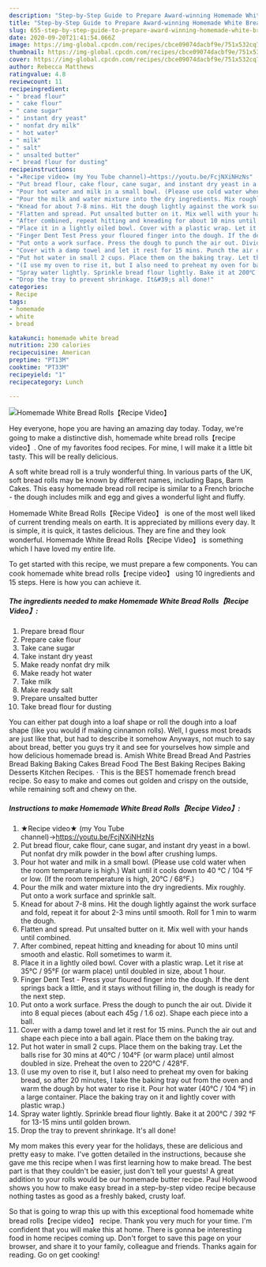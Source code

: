 ```yaml
---
description: "Step-by-Step Guide to Prepare Award-winning Homemade White Bread Rolls【Recipe Video】"
title: "Step-by-Step Guide to Prepare Award-winning Homemade White Bread Rolls【Recipe Video】"
slug: 655-step-by-step-guide-to-prepare-award-winning-homemade-white-bread-rollsrecipe-video
date: 2020-09-20T21:41:54.066Z
image: https://img-global.cpcdn.com/recipes/cbce09074dacbf9e/751x532cq70/homemade-white-bread-rollsrecipe-video-recipe-main-photo.jpg
thumbnail: https://img-global.cpcdn.com/recipes/cbce09074dacbf9e/751x532cq70/homemade-white-bread-rollsrecipe-video-recipe-main-photo.jpg
cover: https://img-global.cpcdn.com/recipes/cbce09074dacbf9e/751x532cq70/homemade-white-bread-rollsrecipe-video-recipe-main-photo.jpg
author: Rebecca Matthews
ratingvalue: 4.8
reviewcount: 11
recipeingredient:
- " bread flour"
- " cake flour"
- " cane sugar"
- " instant dry yeast"
- " nonfat dry milk"
- " hot water"
- " milk"
- " salt"
- " unsalted butter"
- " bread flour for dusting"
recipeinstructions:
- "★Recipe video★ (my You Tube channel)→https://youtu.be/FcjNXiNHzNs"
- "Put bread flour, cake flour, cane sugar, and instant dry yeast in a bowl. Put nonfat dry milk powder in the bowl after crushing lumps."
- "Pour hot water and milk in a small bowl. (Please use cold water when the room temperature is high.) Wait until it cools down to 40 ℃ / 104 °F or low. (If the room temperature is high, 20°C / 68°F.)"
- "Pour the milk and water mixture into the dry ingredients. Mix roughly. Put onto a work surface and sprinkle salt."
- "Knead for about 7-8 mins. Hit the dough lightly against the work surface and fold, repeat it for about 2-3 mins until smooth. Roll for 1 min to warm the dough."
- "Flatten and spread. Put unsalted butter on it. Mix well with your hands until combined."
- "After combined, repeat hitting and kneading for about 10 mins until smooth and elastic. Roll sometimes to warm it."
- "Place it in a lightly oiled bowl. Cover with a plastic wrap. Let it rise at 35℃ / 95°F (or warm place) until doubled in size, about 1 hour."
- "Finger Dent Test Press your floured finger into the dough. If the dent springs back a little, and it stays without filling in, the dough is ready for the next step."
- "Put onto a work surface. Press the dough to punch the air out. Divide it into 8 equal pieces (about each 45g / 1.6 oz). Shape each piece into a ball."
- "Cover with a damp towel and let it rest for 15 mins. Punch the air out and shape each piece into a ball again. Place them on the baking tray."
- "Put hot water in small 2 cups. Place them on the baking tray. Let the balls rise for 30 mins at 40℃ / 104°F (or warm place) until almost doubled in size. Preheat the oven to 220℃ / 428°F."
- "(I use my oven to rise it, but I also need to preheat my oven for baking bread, so after 20 minutes, I take the baking tray out from the oven and warm the dough by hot water to rise it. Pour hot water (40℃ / 104 °F) in a large container. Place the baking tray on it and lightly cover with plastic wrap.)"
- "Spray water lightly. Sprinkle bread flour lightly. Bake it at 200℃ / 392 °F for 13-15 mins until golden brown."
- "Drop the tray to prevent shrinkage. It&#39;s all done!"
categories:
- Recipe
tags:
- homemade
- white
- bread

katakunci: homemade white bread 
nutrition: 230 calories
recipecuisine: American
preptime: "PT13M"
cooktime: "PT33M"
recipeyield: "1"
recipecategory: Lunch

---
```



![Homemade White Bread Rolls【Recipe Video】](https://img-global.cpcdn.com/recipes/cbce09074dacbf9e/751x532cq70/homemade-white-bread-rollsrecipe-video-recipe-main-photo.jpg)

Hey everyone, hope you are having an amazing day today. Today, we're going to make a distinctive dish, homemade white bread rolls【recipe video】. One of my favorites food recipes. For mine, I will make it a little bit tasty. This will be really delicious.

A soft white bread roll is a truly wonderful thing. In various parts of the UK, soft bread rolls may be known by different names, including Baps, Barm Cakes. This easy homemade bread roll recipe is similar to a French brioche - the dough includes milk and egg and gives a wonderful light and fluffy.

Homemade White Bread Rolls【Recipe Video】 is one of the most well liked of current trending meals on earth. It is appreciated by millions every day. It is simple, it is quick, it tastes delicious. They are fine and they look wonderful. Homemade White Bread Rolls【Recipe Video】 is something which I have loved my entire life.


To get started with this recipe, we must prepare a few components. You can cook homemade white bread rolls【recipe video】 using 10 ingredients and 15 steps. Here is how you can achieve it.

<!--inarticleads1-->

##### The ingredients needed to make Homemade White Bread Rolls【Recipe Video】:

1. Prepare  bread flour
1. Prepare  cake flour
1. Take  cane sugar
1. Take  instant dry yeast
1. Make ready  nonfat dry milk
1. Make ready  hot water
1. Take  milk
1. Make ready  salt
1. Prepare  unsalted butter
1. Take  bread flour for dusting


You can either pat dough into a loaf shape or roll the dough into a loaf shape (like you would if making cinnamon rolls). Well, I guess most breads are just like that, but had to describe it somehow Anyways, not much to say about bread, better you guys try it and see for yourselves how simple and how delicious homemade bread is. Amish White Bread Bread And Pastries Bread Baking Baking Cakes Bread Food The Best Baking Recipes Baking Desserts Kitchen Recipes. · This is the BEST homemade french bread recipe. So easy to make and comes out golden and crispy on the outside, while remaining soft and chewy on the. 

<!--inarticleads2-->

##### Instructions to make Homemade White Bread Rolls【Recipe Video】:

1. ★Recipe video★ (my You Tube channel)→https://youtu.be/FcjNXiNHzNs
1. Put bread flour, cake flour, cane sugar, and instant dry yeast in a bowl. Put nonfat dry milk powder in the bowl after crushing lumps.
1. Pour hot water and milk in a small bowl. (Please use cold water when the room temperature is high.) Wait until it cools down to 40 ℃ / 104 °F or low. (If the room temperature is high, 20°C / 68°F.)
1. Pour the milk and water mixture into the dry ingredients. Mix roughly. Put onto a work surface and sprinkle salt.
1. Knead for about 7-8 mins. Hit the dough lightly against the work surface and fold, repeat it for about 2-3 mins until smooth. Roll for 1 min to warm the dough.
1. Flatten and spread. Put unsalted butter on it. Mix well with your hands until combined.
1. After combined, repeat hitting and kneading for about 10 mins until smooth and elastic. Roll sometimes to warm it.
1. Place it in a lightly oiled bowl. Cover with a plastic wrap. Let it rise at 35℃ / 95°F (or warm place) until doubled in size, about 1 hour.
1. Finger Dent Test - Press your floured finger into the dough. If the dent springs back a little, and it stays without filling in, the dough is ready for the next step.
1. Put onto a work surface. Press the dough to punch the air out. Divide it into 8 equal pieces (about each 45g / 1.6 oz). Shape each piece into a ball.
1. Cover with a damp towel and let it rest for 15 mins. Punch the air out and shape each piece into a ball again. Place them on the baking tray.
1. Put hot water in small 2 cups. Place them on the baking tray. Let the balls rise for 30 mins at 40℃ / 104°F (or warm place) until almost doubled in size. Preheat the oven to 220℃ / 428°F.
1. (I use my oven to rise it, but I also need to preheat my oven for baking bread, so after 20 minutes, I take the baking tray out from the oven and warm the dough by hot water to rise it. Pour hot water (40℃ / 104 °F) in a large container. Place the baking tray on it and lightly cover with plastic wrap.)
1. Spray water lightly. Sprinkle bread flour lightly. Bake it at 200℃ / 392 °F for 13-15 mins until golden brown.
1. Drop the tray to prevent shrinkage. It&#39;s all done!


My mom makes this every year for the holidays, these are delicious and pretty easy to make. I&#39;ve gotten detailed in the instructions, because she gave me this recipe when I was first learning how to make bread. The best part is that they couldn&#39;t be easier, just don&#39;t tell your guests! A great addition to your rolls would be our homemade butter recipe. Paul Hollywood shows you how to make easy bread in a step-by-step video recipe because nothing tastes as good as a freshly baked, crusty loaf. 

So that is going to wrap this up with this exceptional food homemade white bread rolls【recipe video】 recipe. Thank you very much for your time. I'm confident that you will make this at home. There is gonna be interesting food in home recipes coming up. Don't forget to save this page on your browser, and share it to your family, colleague and friends. Thanks again for reading. Go on get cooking!
